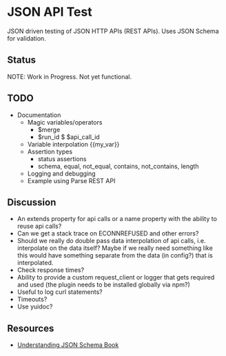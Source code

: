 # JSON API Test

JSON driven testing of JSON HTTP APIs (REST APIs). Uses JSON Schema for validation.

## Status

NOTE: Work in Progress. Not yet functional.

## TODO

* Documentation
	* Magic variables/operators
		* $merge
		* $run_id
		$ $api_call_id
	* Variable interpolation {{my_var}}
	* Assertion types
		* status assertions
		* schema, equal, not_equal, contains, not_contains, length
	* Logging and debugging
	* Example using Parse REST API

## Discussion

* An extends property for api calls or a name property with the ability to reuse api calls?
* Can we get a stack trace on ECONNREFUSED and other errors?
* Should we really do double pass data interpolation of api calls, i.e. interpolate on the data itself? Maybe if we really need something like this would have something separate from the data (in config?) that is interpolated.
* Check response times?
* Ability to provide a custom request_client or logger that gets required and used (the plugin needs to be installed globally via npm?)
* Useful to log curl statements?
* Timeouts?
* Use yuidoc?

## Resources

* [Understanding JSON Schema Book](http://spacetelescope.github.io/understanding-json-schema/UnderstandingJSONSchema.pdf)
